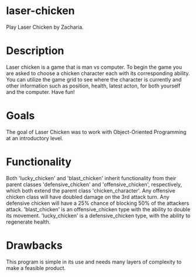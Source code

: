 # laser-chicken

Play Laser Chicken by Zacharia.

# Description

Laser chicken is a game that is man vs computer. To begin the game you are asked to choose a chicken character each with its corresponding ability.
You can utilize the game grid to see where the character is currently and other information such as position, health, latest acton, for both yourself
and the computer. Have fun!

# Goals

The goal of Laser Chicken was to work with Object-Oriented Programming at an introductory level.

# Functionality

Both 'lucky_chicken' and 'blast_chicken' inherit functionality from their parent classes 'defensive_chicken' and 'offensive_chicken', respectively, which both extend the parent class 'chicken_character'. Any offensive chicken class will have doubled damage on the 3rd attack turn. Any defensive chicken will have a 25% chance of blocking 50% of the attackers attack. 'blast_chicken' is an offensive_chicken type with the ability to double its movement. 'lucky_chicken' is a defensive_chicken type, with the ability to regenerate health.

# Drawbacks

This program is simple in its use and needs many layers of complexity to make a feasible product.




